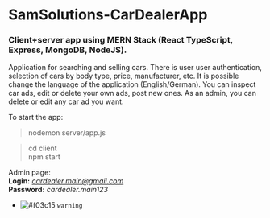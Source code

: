 # SamSolutions-CarDealerApp
### Client+server app using MERN Stack (React TypeScript, Express, MongoDB, NodeJS).

Application for searching and selling cars. There is user user authentication, selection of cars by body type, price, manufacturer, etc. It is possible change the language of the application (English/German). You can inspect car ads, edit or delete your own ads, post new ones. As an admin, you can delete or edit any car ad you want.


To start the app:
>nodemon server/app.js

> cd client  
> npm start 

Admin page:  
**Login:** *cardealer.main@gmail.com*  
**Password:** *cardealer.main123*

- ![#f03c15](https://via.placeholder.com/15/f03c15/000000?text=+) `warning`
